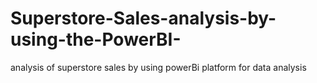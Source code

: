 # Superstore-Sales-analysis-by-using-the-PowerBI-
analysis of superstore sales by using powerBi platform for data analysis
